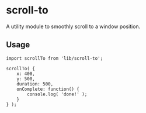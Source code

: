 scroll-to
=======
A utility module to smoothly scroll to a window position.

## Usage
```es6
import scrollTo from 'lib/scroll-to'; 

scrollTo( {
	x: 400,
	y: 500,
	duration: 500,
	onComplete: function() {
		console.log( 'done!' );
	}
} );
```